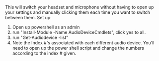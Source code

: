 This will switch your headset and microphone without having to open up your settings and manually clicking them each time you want to switch between them. 
Set up:
  1. Open up powershell as an admin
  2. run "Install-Module -Name AudioDeviceCmdlets", click yes to all. 
  3. run "Get-Audiodevice -list"
  4. Note the Index #'s associated with each different audio device. You'll need to open up the power shell script and change the numbers according to the index  # given. 
